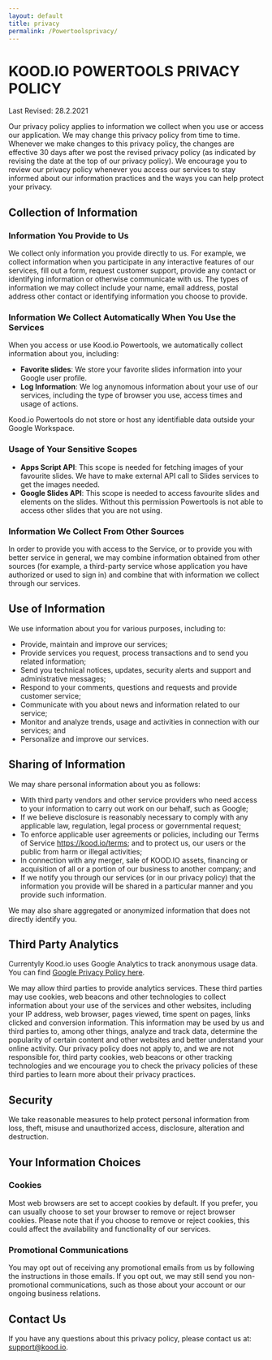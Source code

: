 ```yaml
---
layout: default
title: privacy
permalink: /Powertoolsprivacy/
---
```


# KOOD.IO POWERTOOLS PRIVACY POLICY

Last Revised: 28.2.2021

Our privacy policy applies to information we collect when you use or access our application. We may change this privacy policy from time to time. Whenever we make changes to this privacy policy, the changes are effective 30 days after we post the revised privacy policy (as indicated by revising the date at the top of our privacy policy). We encourage you to review our privacy policy whenever you access our services to stay informed about our information practices and the ways you can help protect your privacy.

## Collection of Information

### Information You Provide to Us

We collect only information you provide directly to us. For example, we collect information when you participate in any interactive features of our services, fill out a form, request customer support, provide any contact or identifying information or otherwise communicate with us. The types of information we may collect include your name, email address, postal address other contact or identifying information you choose to provide.

### Information We Collect Automatically When You Use the Services

When you access or use Kood.io Powertools, we automatically collect information about you, including:

- **Favorite slides**: We store your favorite slides information into your Google user profile.
- **Log Information**: We log anynomous information about your use of our services, including the type of browser you use, access times and usage of actions.

Kood.io Powertools do not store or host any identifiable data outside your Google Workspace.

### Usage of Your Sensitive Scopes

- **Apps Script API**: This scope is needed for fetching images of your favourite slides. We have to make external API call to Slides services to get the images needed.
- **Google Slides API**: This scope is needed to access favourite slides and elements on the slides. Without this permission Powertools is not able to access other slides that you are not using.

### Information We Collect From Other Sources

In order to provide you with access to the Service, or to provide you with better service in general, we may combine information obtained from other sources (for example, a third-party service whose application you have authorized or used to sign in) and combine that with information we collect through our services.

## Use of Information

We use information about you for various purposes, including to:

- Provide, maintain and improve our services;
- Provide services you request, process transactions and to send you related information;
- Send you technical notices, updates, security alerts and support and administrative messages;
- Respond to your comments, questions and requests and provide customer service;
- Communicate with you about news and information related to our service;
- Monitor and analyze trends, usage and activities in connection with our services; and
- Personalize and improve our services.

## Sharing of Information

We may share personal information about you as follows:

- With third party vendors and other service providers who need access to your information to carry out work on our behalf, such as Google;
- If we believe disclosure is reasonably necessary to comply with any applicable law, regulation, legal process or governmental request;
- To enforce applicable user agreements or policies, including our Terms of Service https://kood.io/terms; and to protect us, our users or the public from harm or illegal activities;
- In connection with any merger, sale of KOOD.IO assets, financing or acquisition of all or a portion of our business to another company; and
- If we notify you through our services (or in our privacy policy) that the information you provide will be shared in a particular manner and you provide such information.

We may also share aggregated or anonymized information that does not directly identify you.

## Third Party Analytics

Currentyly Kood.io uses Google Analytics to track anonymous usage data. You can find [Google Privacy Policy here](https://policies.google.com/?hl=en).

We may allow third parties to provide analytics services. These third parties may use cookies, web beacons and other technologies to collect information about your use of the services and other websites, including your IP address, web browser, pages viewed, time spent on pages, links clicked and conversion information. This information may be used by us and third parties to, among other things, analyze and track data, determine the popularity of certain content and other websites and better understand your online activity. Our privacy policy does not apply to, and we are not responsible for, third party cookies, web beacons or other tracking technologies and we encourage you to check the privacy policies of these third parties to learn more about their privacy practices.

## Security

We take reasonable measures to help protect personal information from loss, theft, misuse and unauthorized access, disclosure, alteration and destruction.

## Your Information Choices

### Cookies

Most web browsers are set to accept cookies by default. If you prefer, you can usually choose to set your browser to remove or reject browser cookies. Please note that if you choose to remove or reject cookies, this could affect the availability and functionality of our services.

### Promotional Communications

You may opt out of receiving any promotional emails from us by following the instructions in those emails. If you opt out, we may still send you non-promotional communications, such as those about your account or our ongoing business relations.

## Contact Us

If you have any questions about this privacy policy, please contact us at: support@kood.io.
